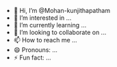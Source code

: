 - 👋 Hi, I’m @Mohan-kunjithapatham
- 👀 I’m interested in ...
- 🌱 I’m currently learning ...
- 💞️ I’m looking to collaborate on ...
- 📫 How to reach me ...
- 😄 Pronouns: ...
- ⚡ Fun fact: ...

<!---
Mohan-kunjithapatham/Mohan-kunjithapatham is a ✨ special ✨ repository because its `README.md` (this file) appears on your GitHub profile.
You can click the Preview link to take a look at your changes.
--->

